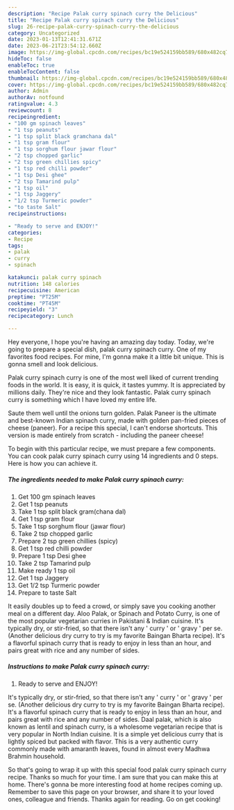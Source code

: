 ```yaml
---
description: "Recipe Palak curry spinach curry the Delicious"
title: "Recipe Palak curry spinach curry the Delicious"
slug: 26-recipe-palak-curry-spinach-curry-the-delicious
category: Uncategorized
date: 2023-01-13T12:41:31.671Z
date: 2023-06-21T23:54:12.660Z
image: https://img-global.cpcdn.com/recipes/bc19e524159bb589/680x482cq70/palak-curry-spinach-curry-recipe-main-photo.jpg
hideToc: false
enableToc: true
enableTocContent: false
thumbnail: https://img-global.cpcdn.com/recipes/bc19e524159bb589/680x482cq70/palak-curry-spinach-curry-recipe-main-photo.jpg
cover: https://img-global.cpcdn.com/recipes/bc19e524159bb589/680x482cq70/palak-curry-spinach-curry-recipe-main-photo.jpg
author: Admin
authorAv: notfound
ratingvalue: 4.3
reviewcount: 8
recipeingredient:
- "100 gm spinach leaves"
- "1 tsp peanuts"
- "1 tsp split black gramchana dal"
- "1 tsp gram flour"
- "1 tsp sorghum flour jawar flour"
- "2 tsp chopped garlic"
- "2 tsp green chillies spicy"
- "1 tsp red chilli powder"
- "1 tsp Desi ghee"
- "2 tsp Tamarind pulp"
- "1 tsp oil"
- "1 tsp Jaggery"
- "1/2 tsp Turmeric powder"
- "to taste Salt"
recipeinstructions:

- "Ready to serve and ENJOY!"
categories:
- Recipe
tags:
- palak
- curry
- spinach

katakunci: palak curry spinach 
nutrition: 148 calories
recipecuisine: American
preptime: "PT25M"
cooktime: "PT45M"
recipeyield: "3"
recipecategory: Lunch

---
```



Hey everyone, I hope you're having an amazing day today. Today, we're going to prepare a special dish, palak curry spinach curry. One of my favorites food recipes. For mine, I'm gonna make it a little bit unique. This is gonna smell and look delicious.

Palak curry spinach curry is one of the most well liked of current trending foods in the world. It is easy, it is quick, it tastes yummy. It is appreciated by millions daily. They're nice and they look fantastic. Palak curry spinach curry is something which I have loved my entire life.

Saute them well until the onions turn golden. Palak Paneer is the ultimate and best-known Indian spinach curry, made with golden pan-fried pieces of cheese (paneer). For a recipe this special, I can&#39;t endorse shortcuts. This version is made entirely from scratch - including the paneer cheese!


To begin with this particular recipe, we must prepare a few components. You can cook palak curry spinach curry using 14 ingredients and 0 steps. Here is how you can achieve it.

<!--inarticleads1-->

##### The ingredients needed to make Palak curry spinach curry:

1. Get 100 gm spinach leaves
1. Get 1 tsp peanuts
1. Take 1 tsp split black gram(chana dal)
1. Get 1 tsp gram flour
1. Take 1 tsp sorghum flour (jawar flour)
1. Take 2 tsp chopped garlic
1. Prepare 2 tsp green chillies (spicy)
1. Get 1 tsp red chilli powder
1. Prepare 1 tsp Desi ghee
1. Take 2 tsp Tamarind pulp
1. Make ready 1 tsp oil
1. Get 1 tsp Jaggery
1. Get 1/2 tsp Turmeric powder
1. Prepare to taste Salt


It easily doubles up to feed a crowd, or simply save you cooking another meal on a different day. Aloo Palak, or Spinach and Potato Curry, is one of the most popular vegetarian curries in Pakistani &amp; Indian cuisine. It&#39;s typically dry, or stir-fried, so that there isn&#39;t any &#39; curry &#39; or &#39; gravy &#39; per se. (Another delicious dry curry to try is my favorite Baingan Bharta recipe). It&#39;s a flavorful spinach curry that is ready to enjoy in less than an hour, and pairs great with rice and any number of sides. 

<!--inarticleads2-->

##### Instructions to make Palak curry spinach curry:


1. Ready to serve and ENJOY!

It&#39;s typically dry, or stir-fried, so that there isn&#39;t any &#39; curry &#39; or &#39; gravy &#39; per se. (Another delicious dry curry to try is my favorite Baingan Bharta recipe). It&#39;s a flavorful spinach curry that is ready to enjoy in less than an hour, and pairs great with rice and any number of sides. Daal palak, which is also known as lentil and spinach curry, is a wholesome vegetarian recipe that is very popular in North Indian cuisine. It is a simple yet delicious curry that is lightly spiced but packed with flavor. This is a very authentic curry commonly made with amaranth leaves, found in almost every Madhwa Brahmin household. 

So that's going to wrap it up with this special food palak curry spinach curry recipe. Thanks so much for your time. I am sure that you can make this at home. There's gonna be more interesting food at home recipes coming up. Remember to save this page on your browser, and share it to your loved ones, colleague and friends. Thanks again for reading. Go on get cooking!
